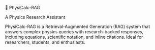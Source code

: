 🌌 PhysiCalc-RAG

A Physics Research Assistant

PhysiCalc-RAG is a Retrieval-Augmented Generation (RAG) system that answers complex physics queries with research-backed responses, including equations, scientific notation, and inline citations. Ideal for researchers, students, and enthusiasts.
